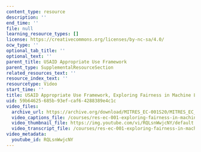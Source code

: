```yaml
---
content_type: resource
description: ''
end_time: ''
file: null
learning_resource_types: []
license: https://creativecommons.org/licenses/by-nc-sa/4.0/
ocw_type: ''
optional_tab_title: ''
optional_text: ''
parent_title: USAID Appropriate Use Framework
parent_type: SupplementalResourceSection
related_resources_text: ''
resource_index_text: ''
resourcetype: Video
start_time: ''
title: USAID Appropriate Use Framework, Exploring Fairness in Machine Learning
uid: 59b64625-685b-93ef-caf6-4288389e4c1c
video_files:
  archive_url: https://archive.org/download/MITRES_EC-001S20/MITRES_EC_001S20_video03_300k.mp4
  video_captions_file: /courses/res-ec-001-exploring-fairness-in-machine-learning-for-international-development-spring-2020/2cbe5d998ed351afbd98e0ef2dfbbe3c_RQLsnWwjcNY.vtt
  video_thumbnail_file: https://img.youtube.com/vi/RQLsnWwjcNY/default.jpg
  video_transcript_file: /courses/res-ec-001-exploring-fairness-in-machine-learning-for-international-development-spring-2020/6b648f1329440b62802cad94f69ff0db_RQLsnWwjcNY.pdf
video_metadata:
  youtube_id: RQLsnWwjcNY
---
```

